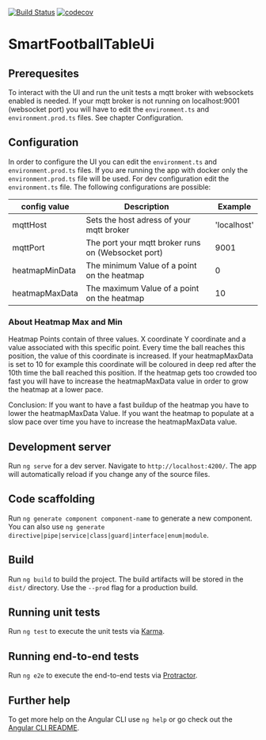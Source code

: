 [![Build Status](https://travis-ci.com/tobibechtold/smart-football-table-ui.svg?token=8wVuwsJQRcfTbuqY4xHB&branch=master)](https://travis-ci.com/tobibechtold/smart-football-table-ui)
[![codecov](https://codecov.io/gh/tobibechtold/smart-football-table-ui/branch/master/graph/badge.svg?token=3aFLC5Mwqa)](https://codecov.io/gh/tobibechtold/smart-football-table-ui)
# SmartFootballTableUi

## Prerequesites
To interact with the UI and run the unit tests a mqtt broker with websockets enabled is needed. If your mqtt broker is not running on localhost:9001 (websocket port) you will have to edit the `environment.ts` and `environment.prod.ts` files. See chapter Configuration.

## Configuration

In order to configure the UI you can edit the `environment.ts` and `environment.prod.ts` files. If you are running the 
app with docker only the `environment.prod.ts` file will be used. For dev configuration edit the `environment.ts`
file. The following configurations are possible:

| config value               | Description                                             | Example                   |
| -------------------------- | ------------------------------------------------------- |---------------------------|
| mqttHost                   | Sets the host adress of your mqtt broker                | 'localhost'               |
| mqttPort                   | The port your mqtt broker runs on (Websocket port)      | 9001                      |
| heatmapMinData             | The minimum Value of a point on the heatmap             | 0                         |
| heatmapMaxData             | The maximum Value of a point on the heatmap             | 10                         |

### About Heatmap Max and Min
Heatmap Points contain of three values. X coordinate Y coordinate and a value associated with this specific point. Every time the ball 
reaches this position, the value of this coordinate is increased. If your heatmapMaxData is set to 10 for example this coordinate will be coloured 
in deep red after the 10th time the ball reached this position. If the heatmap gets too crowded too fast you will have to increase the heatmapMaxData value
in order to grow the heatmap at a lower pace. 

Conclusion: If you want to have a fast buildup of the heatmap you have to lower the heatmapMaxData Value. If you want the heatmap to populate at a slow
pace over time you have to increase the heatmapMaxData value.


## Development server

Run `ng serve` for a dev server. Navigate to `http://localhost:4200/`. The app will automatically reload if you change any of the source files.

## Code scaffolding

Run `ng generate component component-name` to generate a new component. You can also use `ng generate directive|pipe|service|class|guard|interface|enum|module`.

## Build

Run `ng build` to build the project. The build artifacts will be stored in the `dist/` directory. Use the `--prod` flag for a production build.

## Running unit tests

Run `ng test` to execute the unit tests via [Karma](https://karma-runner.github.io).

## Running end-to-end tests

Run `ng e2e` to execute the end-to-end tests via [Protractor](http://www.protractortest.org/).

## Further help

To get more help on the Angular CLI use `ng help` or go check out the [Angular CLI README](https://github.com/angular/angular-cli/blob/master/README.md).
